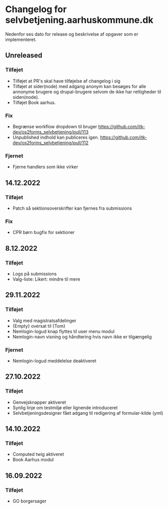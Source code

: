 # Changelog for selvbetjening.aarhuskommune.dk

Nedenfor ses dato for release og beskrivelse af opgaver som er implementeret.

## Unreleased

### Tilføjet
* Tilføjet at PR's skal have tilføjelse af changelog i sig
* Tilføjet at sider(node) med adgang anonym kan besøges for alle annonyme brugere og drupal-brugere selvom de ikke har rettigheder til siden(node). 
* Tilføjet Book aarhus.

### Fix
* Begrænse workflow dropdown til bruger https://github.com/itk-dev/os2forms_selvbetjening/pull/113
* Unpublished indhold kan publiceres igen. https://github.com/itk-dev/os2forms_selvbetjening/pull/112

### Fjernet
* Fjerne handlers som ikke virker


## 14.12.2022

### Tilføjet

* Patch så sektionsoverskrifter kan fjernes fra submissions

### Fix

* CPR børn bugfix for sektioner

## 8.12.2022

### Tilføjet
* Logs på submissions
* Valg-liste: Likert: mindre til mere

## 29.11.2022

### Tilføjet

* Valg med magistratsafdelinger
* {Empty} oversat til {Tom}
* Nemlogin-logud knap flyttes til user menu modul
* Nemlogin-navn visning og håndtering hvis navn ikke er tilgængelig

### Fjernet

* Nemlogin-logud meddelelse deaktiveret



## 27.10.2022

### Tilføjet

* Genvejsknapper aktiveret
* Synlig linje om testmiljø eller lignende introduceret
* Selvbetjeningsdesigner fået adgang til redigering af formular-kilde (yml)

## 14.10.2022

### Tilføjet

* Computed twig aktiveret
* Book Aarhus modul

## 16.09.2022

### Tilføjet

* GO borgersager
